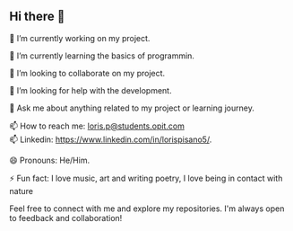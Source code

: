 ## Hi there 👋

<!--
**Rislo5/Rislo5** is a ✨ _special_ ✨ repository because its `README.md` (this file) appears on your GitHub profile.



--> 🔭 I’m currently working on my project.

🌱 I’m currently learning the basics of programmin.

👯 I’m looking to collaborate on my project.

🤔 I’m looking for help with the development.

💬 Ask me about anything related to my project or learning journey.

📫 How to reach me: loris.p@students.opit.com   
📫 Linkedin: https://www.linkedin.com/in/lorispisano5/.



😄 Pronouns: He/Him.

⚡ Fun fact: I love music, art and writing poetry, I love being in contact with nature 

Feel free to connect with me and explore my repositories. I'm always open to feedback and collaboration!

